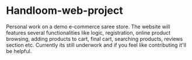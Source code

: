 # Handloom-web-project
Personal work on a demo e-commerce saree store. The website will features several functionalities like logic, registration, online product browsing, adding products to cart, final cart, searching products, reviews section etc. Currently its still underwork and if you feel like contributing it'll be helpful.
